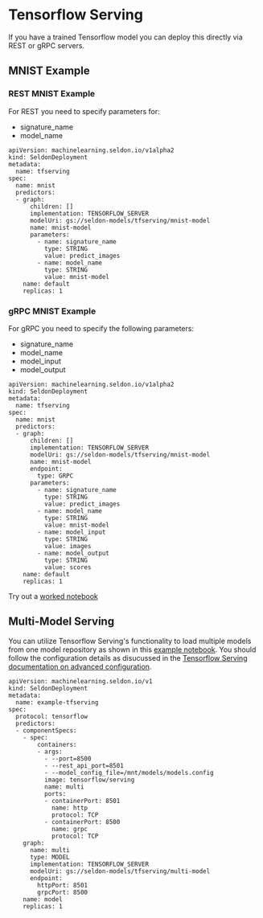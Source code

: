 # Tensorflow Serving

If you have a trained Tensorflow model you can deploy this directly via REST or gRPC servers. 

## MNIST Example

### REST MNIST Example

For REST you need to specify parameters for:

 * signature_name
 * model_name

```
apiVersion: machinelearning.seldon.io/v1alpha2
kind: SeldonDeployment
metadata:
  name: tfserving
spec:
  name: mnist
  predictors:
  - graph:
      children: []
      implementation: TENSORFLOW_SERVER
      modelUri: gs://seldon-models/tfserving/mnist-model
      name: mnist-model
      parameters:
        - name: signature_name
          type: STRING
          value: predict_images
        - name: model_name
          type: STRING
          value: mnist-model
    name: default
    replicas: 1

```

### gRPC MNIST Example

For gRPC you need to specify the following parameters:

 * signature_name
 * model_name
 * model_input
 * model_output

```
apiVersion: machinelearning.seldon.io/v1alpha2
kind: SeldonDeployment
metadata:
  name: tfserving
spec:
  name: mnist
  predictors:
  - graph:
      children: []
      implementation: TENSORFLOW_SERVER
      modelUri: gs://seldon-models/tfserving/mnist-model
      name: mnist-model
      endpoint:
        type: GRPC
      parameters:
        - name: signature_name
          type: STRING
          value: predict_images
        - name: model_name
          type: STRING
          value: mnist-model
        - name: model_input
          type: STRING
          value: images
        - name: model_output
          type: STRING
          value: scores          
    name: default
    replicas: 1

```


Try out a [worked notebook](../examples/server_examples.html)


## Multi-Model Serving

You can utilize Tensorflow Serving's functionality to load multiple models from one model repository as shown in this [example notebook](../examples/protocol_examples.html). You should follow the configuration details as disucussed in the [Tensorflow Serving documentation on advanced configuration](https://www.tensorflow.org/tfx/serving/serving_config).

```
apiVersion: machinelearning.seldon.io/v1
kind: SeldonDeployment
metadata:
  name: example-tfserving
spec:
  protocol: tensorflow
  predictors:
  - componentSpecs:
    - spec:
        containers:
        - args: 
          - --port=8500
          - --rest_api_port=8501
          - --model_config_file=/mnt/models/models.config
          image: tensorflow/serving
          name: multi
          ports:
          - containerPort: 8501
            name: http
            protocol: TCP
          - containerPort: 8500
            name: grpc
            protocol: TCP
    graph:
      name: multi
      type: MODEL
      implementation: TENSORFLOW_SERVER
      modelUri: gs://seldon-models/tfserving/multi-model
      endpoint:
        httpPort: 8501
        grpcPort: 8500
    name: model
    replicas: 1
```
